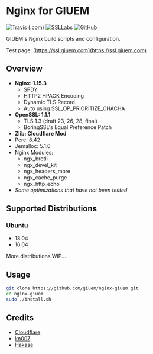 # Nginx for GIUEM

[![Travis (.com)](https://img.shields.io/travis/com/giuem/nginx-giuem.svg?style=flat-square)](https://travis-ci.com/giuem/nginx-giuem)
[![SSLLabs](https://img.shields.io/badge/SSLLabs-A%2B-brightgreen.svg?style=flat-square)](https://www.ssllabs.com/ssltest/analyze.html?d=ssl.giuem.com)
[![GitHub](https://img.shields.io/github/license/giuem/nginx-giuem.svg?style=flat-square)](https://github.com/giuem/nginx-giuem/blob/master/LICENSE)

GIUEM's Nginx build scripts and configuration. 

Test page: [https://ssl.giuem.com](https://ssl.giuem.com)

## Overview

* **Nginx: 1.15.3**
  * SPDY
  * HTTP2 HPACK Encoding
  * Dynamic TLS Record
  * Auto using SSL_OP_PRIORITIZE_CHACHA
* **OpenSSL: 1.1.1**
  * TLS 1.3 (draft 23, 26, 28, final)
  * BoringSSL's Equal Preference Patch
* **Zlib: Cloudflare Mod**
* Pcre: 8.42
* Jemalloc: 5.1.0
* Nginx Modules:
  * ngx_brotli
  * ngx_devel_kit
  * ngx_headers_more
  * ngx_cache_purge
  * ngx_http_echo
* *Some optimizations that have not been tested*

## Supported Distributions

### Ubuntu

* 18.04
* 16.04

More distributions WIP...

## Usage

``` bash
git clone https://github.com/giuem/nginx-giuem.git
cd nginx-giuem
sudo ./install.sh
```

## Credits

* [Cloudflare](https://www.cloudflare.com/)
* [kn007](https://github.com/kn007)
* [Hakase](https://github.com/hakasenyang)
